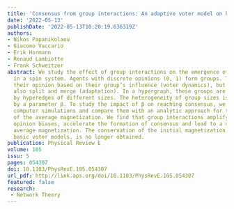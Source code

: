 ```yaml
---
title: 'Consensus from group interactions: An adaptive voter model on hypergraphs'
date: '2022-05-13'
publishDate: '2022-05-13T10:20:19.636319Z'
authors:
- Nikos Papanikolaou
- Giacomo Vaccario
- Erik Hormann
- Renaud Lambiotte
- Frank Schweitzer
abstract: We study the effect of group interactions on the emergence of consensus
  in a spin system. Agents with discrete opinions (0, 1) form groups. They can change
  their opinion based on their group’s influence (voter dynamics), but groups can
  also split and merge (adaptation). In a hypergraph, these groups are represented
  by hyperedges of different sizes. The heterogeneity of group sizes is controlled
  by a parameter β. To study the impact of β on reaching consensus, we provide extensive
  computer simulations and compare them with an analytic approach for the dynamics
  of the average magnetization. We find that group interactions amplify small initial
  opinion biases, accelerate the formation of consensus and lead to a drift of the
  average magnetization. The conservation of the initial magnetization, known for
  basic voter models, is no longer obtained.
publication: Physical Review E
volume: 105
issu: 5
pages: 054307
doi: 10.1103/PhysRevE.105.054307
url_pdf: http://link.aps.org/doi/10.1103/PhysRevE.105.054307
featured: false
research: 
 - Network Theory
---
```

